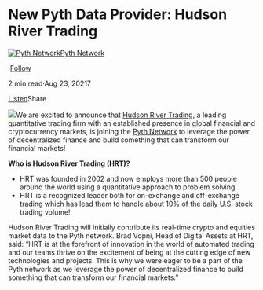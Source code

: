 New Pyth Data Provider: Hudson River Trading
============================================

[![Pyth Network](https://miro.medium.com/v2/resize:fill:88:88/1*rdK3rHcWpkge6BRQRIwBjA.jpeg)](/?source=post_page-----20fa61baf919--------------------------------)[Pyth Network](/?source=post_page-----20fa61baf919--------------------------------)

·[Follow](https://medium.com/m/signin?actionUrl=https%3A%2F%2Fmedium.com%2F_%2Fsubscribe%2Fuser%2Ff55fccc0ad62&operation=register&redirect=https%3A%2F%2Fpythnetwork.medium.com%2Fnew-pyth-data-provider-hudson-river-trading-20fa61baf919&user=Pyth+Network&userId=f55fccc0ad62&source=post_page-f55fccc0ad62----20fa61baf919---------------------post_header-----------)

2 min read·Aug 23, 20217

[Listen](https://medium.com/m/signin?actionUrl=https%3A%2F%2Fmedium.com%2Fplans%3Fdimension%3Dpost_audio_button%26postId%3D20fa61baf919&operation=register&redirect=https%3A%2F%2Fpythnetwork.medium.com%2Fnew-pyth-data-provider-hudson-river-trading-20fa61baf919&source=-----20fa61baf919---------------------post_audio_button-----------)Share

![](https://miro.medium.com/v2/resize:fit:1400/1*OTXnvLhwGdubjmrEI4p5EA.png)We are excited to announce that [Hudson River Trading](https://www.hudsonrivertrading.com/), a leading quantitative trading firm with an established presence in global financial and cryptocurrency markets, is joining the [Pyth Network](https://pyth.network/) to leverage the power of decentralized finance and build something that can transform our financial markets!

**Who is Hudson River Trading (HRT)?**

* HRT was founded in 2002 and now employs more than 500 people around the world using a quantitative approach to problem solving.
* HRT is a recognized leader both for on-exchange and off-exchange trading which has lead them to handle about 10% of the daily U.S. stock trading volume!

Hudson River Trading will initially contribute its real-time crypto and equities market data to the Pyth network. Brad Vopni, Head of Digital Assets at HRT, said: “HRT is at the forefront of innovation in the world of automated trading and our teams thrive on the excitement of being at the cutting edge of new technologies and projects. This is why we were eager to be a part of the Pyth network as we leverage the power of decentralized finance to build something that can transform our financial markets.”

